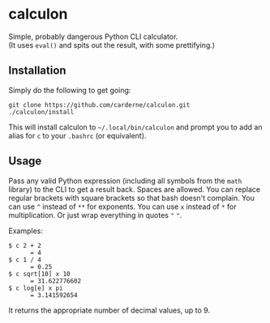 # calculon
Simple, probably dangerous Python CLI calculator.  
(It uses `eval()` and spits out the result, with some prettifying.)

## Installation
Simply do the following to get going:

    git clone https://github.com/carderne/calculon.git
    ./calculon/install

This will install calculon to `~/.local/bin/calculon` and prompt you to add an alias for `c` to your `.bashrc` (or equivalent).

## Usage
Pass any valid Python expression (including all symbols from the `math` library) to the CLI to get a result back. Spaces are allowed. You can replace regular brackets with square brackets so that bash doesn't complain. You can use `^` instead of `**` for exponents. You can use `x` instead of `*` for multiplication. Or just wrap everything in quotes `"` `"`.

Examples:

    $ c 2 + 2
          = 4
    $ c 1 / 4
          = 0.25
    $ c sqrt[10] x 10
          = 31.622776602
    $ c log[e] x pi
          = 3.141592654

It returns the appropriate number of decimal values, up to 9.
